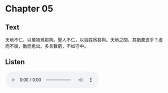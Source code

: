 # Chapter 05

## Text

天地不仁，以萬物爲芻狗。聖人不仁，以百姓爲芻狗。天地之間，其猶橐迭乎？虛而不屈，動而愈出。多言數窮，不如守中。

## Listen

<audio controls>
  <source src="./generated_audio/daodejing_05.wav" type="audio/wav">
  Your browser does not support the audio element.
</audio>
